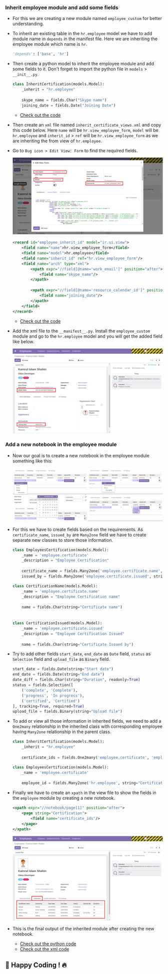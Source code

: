 ### Inherit employee module and add some fields

- For this we are creating a new module named `employee_custom` for better understanding.
- To inherit an existing table in the `hr.employee` model we have to add module name in `depends` in the manifest file. Here we are inheriting the employee module which name is `hr`.
  ```py
  'depends': ['base', 'hr']
  ```
- Then create a python model to inherit the employee module and add some fields to it. Don't forget to import the python file in `models` > `__init__.py`.

  ```py
  class InheritCertification(models.Model):
      _inherit = "hr.employee"

      skype_name = fields.Char("Skype name")
      joining_date = fields.Date("Joining Date")
  ```

  - [Check out the code](https://github.com/KamrulSh/employee_custom/blob/c22d32fe198d76bb4c47bd641be13eaeb583ce1f/models/certificate.py#L5-L9)

- Then create an `xml` file named `inherit_certificate_views.xml` and copy this code below. Here `name` will be `hr.view_employee_form`, `model` will be `hr.employee` and `inherit_id` > `ref` will be `hr.view_employee_form` as we are inheriting the from view of `hr.employee`.
- Go to `Bug icon > Edit View: Form` to find the required fields.

  ![inherit1](../images/inherit1.png)

  ```xml
  <record id="employee_inherit_id" model="ir.ui.view">
      <field name="name">hr.view_employee_form</field>
      <field name="model">hr.employee</field>
      <field name="inherit_id" ref="hr.view_employee_form"/>
      <field name="arch" type="xml">
          <xpath expr="//field[@name='work_email']" position="after">
              <field name="skype_name"/>
          </xpath>

          <xpath expr="//field[@name='resource_calendar_id']" position="before">
              <field name="joining_date"/>
          </xpath>
      </field>
  </record>
  ```

  - [Check out the code](https://github.com/KamrulSh/employee_custom/blob/c22d32fe198d76bb4c47bd641be13eaeb583ce1f/views/inherit_certificate_views.xml#L9-L15)

- Add the xml file to the `__manifest__.py`. Install the `employee_custom` module and go to the `hr.employee` model and you will get the added field like below.

  ![inherit2](../images/inherit2.png)

### Add a new notebook in the employee module

- Now our goal is to create a new notebook in the employee module something like this:

  ![inherit3](../images/inherit3.png)

- For this we have to create fields based on the requirements. As `certificate_name`, `issued_by` are `Many2one` field we have to create separate new classes to store those information.

  ```py
  class EmployeesCertification(models.Model):
      _name = 'employee.certificate'
      _description = "Employee Certification"

      certificate_name = fields.Many2one('employee.certificate.name', string="Certificate name", required=True)
      issued_by = fields.Many2one('employee.certificate.issued', string="Issued by", required=True)
  ```

  ```py
  class CertificationName(models.Model):
      _name = 'employee.certificate.name'
      _description = "Employee Certification name"

      name = fields.Char(string="Certificate name")


  class CertificationIssued(models.Model):
      _name = 'employee.certificate.issued'
      _description = "Employee Certification Issued"

      name = fields.Char(string="Certificate Issued by")
  ```

- Try to add other fields `start_date`, `end_date` as `Date` field, `status` as `Selection` field and `upload_file` as `Binary` field.

  ```py
  start_date = fields.Date(string="Start date")
  end_date = fields.Date(string="End date")
  date_diff = fields.Char(string="Duration", readonly=True)
  status = fields.Selection([
      ('complete', 'Complete'),
      ('progress', 'In progress'),
      ('certified', 'Certified')
  ], tracking=True, required=True)
  upload_file = fields.Binary(string="Upload file")
  ```

- To add or view all those information in inherited fields, we need to add a `One2many` relationship in the inherited class with corresponding employee having `Many2one` relationship in the parent class.

  ```py
  class InheritCertification(models.Model):
      _inherit = "hr.employee"

      certificate_ids = fields.One2many('employee.certificate', 'employees_id', string="Certificate")
  ```

  ```py
  class EmployeesCertification(models.Model):
      _name = 'employee.certificate'

      employee_id = fields.Many2one('hr.employee', string="Certificate")
  ```

- Finally we have to create an `xpath` in the view file to show the fields in the `employee` module by creating a new notebook.

  ```xml
  <xpath expr="//notebook/page[1]" position="after">
      <page string="Certification">
          <field name="certificate_ids"/>
      </page>
  </xpath>
  ```

  ![inherit4](../images/inherit4.png)

- This is the final output of the inherited module after creating the new notebook.

  - [Check out the python code](https://github.com/KamrulSh/employee_custom/blob/master/models/certificate.py)
  - [Check out the xml code](https://github.com/KamrulSh/employee_custom/blob/master/views/inherit_certificate_views.xml)

## 🚀 Happy Coding ! 🔥
